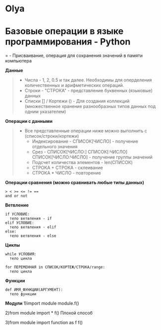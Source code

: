 # Olya
# Базовые операции в языке программирования - Python

= - Присваивание, операция для сохранения значений в памяти компьютера

**Данные**

> - Числа - 1, 2, 0.5 и так далее. Необходимы для оперделения количественных и арифметических операций.
> - Строки - "СТРОКА" - представление буквенных (языковые) данных
> - Списки [] / Кортежи () - Для создания коллекций (множественное хранение разнообразных типов данных под одним указателем)

**Операции с данными**

> - Все представленные операции ниже можно выполнить с (список/строки/кортежи)
>   - Индексирование - СПИСОК[ЧИСЛО] - получение отдельного значения
>   - Срез - СПИСОК[ЧИСЛО:] СПИСОК[:ЧИСЛО] СПИСОК[ЧИСЛО:ЧИСЛО] - получение группы значений
>   - Подсчет количества элементов - len(СПИСОК)
>   - СТРОКА + СТРОКА - склеивание
>   - СТРОКА * ЧИСЛО - повторение

**Операции сравнения (можно сравнивать любые типы данных)**
```
> < >= <= != ==
and or not
```

**Ветвление**

```
if УСЛОВИЕ:
  тело ветвления - if
elif УСЛОВИЕ:
  тело ветвления - elif
else:
  тело ветвления - else
```

**Циклы**

```
while УСЛОВИЯ:
  тело цикла
```

```
for ПЕРЕМЕННАЯ in СПИСОК/КОРТЕЖ/СТРОКА/range:
  тело цикла
```

**Функции**

```
def ИМЯ_ФУНКЦИИ(АРГУМЕНТ):
  тело функции
```
**Модули**
1)import module 
  module.f()
  
2)from module import * 
  f()
  Плохой способ
  
3)from module import function as f
  f()

  

